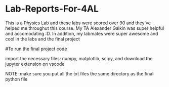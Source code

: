 # Lab-Reports-For-4AL

This is a Physics Lab and these labs were scored over 90 and they've helped me throughut this course. My TA Alexander Galkin was super helpful and accomodating :D. 
In addition, my labmates were super awesome and cool in the labs and the final project

#To run the final project code

import the necessary files: numpy, matplotlib, scipy, and download the jupyter extension on vscode

NOTE: make sure you put all the txt files the same directory as the final python file
